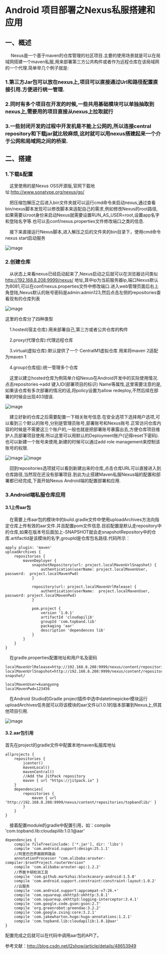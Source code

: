 
# Android 项目部署之Nexus私服搭建和应用

## 一、概述
 &emsp;Nexus是一个基于maven的仓库管理的社区项目.主要的使用场景就是可以在局域网搭建一个maven私服,用来部署第三方公共构件或者作为远程仓库在该局域网的一个代理.简单举几个例子就是:
### 1.第三方Jar包可以放在nexus上,项目可以直接通过Url和路径配置直接引用.方便进行统一管理.
### 2.同时有多个项目在开发的时候,一些共用基础模块可以单独抽取到nexus上,需要用的项目直接从nexus上拉取就行
### 3.一些封闭开发的过程中开发机是不能上公网的,所以连接central repository和下载jar就比较麻烦,这时就可以用nexus搭建起来一个介于公网和局域网之间的桥梁.
## 二、搭建
### 1.下载&配置

&emsp;这里使用的是Nexus OSS开源版,官网下载地址:http://www.sonatype.org/nexus/go/ 

&emsp;把压缩包解压之后进入bin文件夹就可以运行cmd命令来启动nexus,通过查看bin/nexus脚本发现可以修改脚本来适配自己的需求,例如修改Nexus的root路径,如果需要以root身份来启动Nexus就需要设置RUN_AS_USER=root,设置app名字和登陆名字等.也可以去conf/nexus.properties文件修改端口之类的信息. 

&emsp;接下来直接运行Nexus脚本,进入解压之后的文件夹的bin目录下，使用cmd命令nexus start启动服务

![image](https://raw.githubusercontent.com/kuang438951276/framework/master/img/1.png)

### 2.创建仓库

&emsp;从状态上来看nexus已经启动起来了,Nexus启动之后就可以在浏览器访问类似 http://192.168.8.208:9999/nexus/ 地址,其中ip为当前服务器ip,端口Nexus默认为8081,可以在conf/nexus.properties文件中修改端口.进入web管理页面后右上角登陆,Nexus默认的账号密码是admin:admin123,然后点击左侧的repositories查看现有的仓库列表

![image](https://raw.githubusercontent.com/kuang438951276/framework/master/img/2.png)

这里的仓库分了四种类型 

&emsp;1.hosted(宿主仓库):用来部署自己,第三方或者公共仓库的构件 

&emsp;2.proxy(代理仓库):代理远程仓库 

&emsp;3.virtual(虚拟仓库):默认提供了一个 CentralM1虚拟仓库 用来将maven 2适配为maven 1 

&emsp;4.group(仓库组):统一管理多个仓库

&emsp;这里以建立hosted仓库为例简单介绍Nexus在Android开发中的实际使用情况.点击repositories->add 键入ID(部署项目的标识) Name等属性,这里需要注意的是,如果该仓库有多次部署的情况的话,将policy设置为allow redeploy,不然后续在部署的时候会出现403错误.

![image](https://raw.githubusercontent.com/kuang438951276/framework/master/img/3.png)

&emsp;建立好新的仓库之后需要配置一下相关账号信息.在安全选项下选择用户选项,可以看到三个默认的账号,分别是管理员账号,部署账号和Nexus账号.正常访问仓库内容的时候是不需要这三个账户的,一般也就是把部署账号暴露出去,方便仓库项目维护人员部署项目使用.所以这里可以用默认的Deployment账户(记得reset下密码).也可以新建一个账号来使用,新建的时候可以通过add role management来控制该账号的权限.

![image](https://raw.githubusercontent.com/kuang438951276/framework/master/img/4.png)
![image](https://raw.githubusercontent.com/kuang438951276/framework/master/img/5.png)

&emsp;回到repositories选项就可以看到新建出来的仓库,点击仓库URL可以直接进入到仓库路径,当然现在还没有部署项目.到此为止搭建Maven私服Nexus端的配置和部署都已经完成,下面开始Nexus Android端的配置部署和应用.

### 3.Android端私服仓库应用

#### 3.1上传aar包

&emsp;在需要上传aar包的模块中的build.gradle文件中使用uploadArchives方法向指定仓库上传有效的aar文件.并且配置pom文件信息.目前配置是默认走repository中的仓库,如果在版本号后面加上-SNAPSHOT就会走snapshotRepository中的仓库.artifactId是该模块的名字,groupId是仓库包名路径.代码所示：

```
apply plugin: 'maven'
uploadArchives {
    repositories {
        mavenDeployer {
            snapshotRepository(url: project.localMavenUrlSnapshot) {
                authentication(userName: project.localMavenUser, password:  project.localMavenPwd)
            }

            repository(url: project.localMavenUrlRelease) {
                authentication(userName:  project.localMavenUser, password: project.localMavenPwd)
            }

            pom.project {
                version '1.0.1'
                artifactId 'cloudapilib'
                groupId 'com.topband.lib'
                packaging 'aar'
                description 'dependences lib'
            }
        }
    }
}
```

&emsp;在gradle.properties配置地址和用户名及密码

```
localMavenUrlRelease=http://192.168.8.208:9999/nexus/content/repositories/topbandlib/
localMavenUrlSnapshot=http://192.168.8.208:9999/nexus/content/repositories/topbandlib-snapshot/

localMavenUser=kuangyong
localMavenPwd=123456
```

&emsp;在Android Studio的Gradle project插件中选中datetimepicker模块运行uploadArchives任务就可以将该模块的aar文件以1.0.1的版本部署到Nexus上,供其他项目引用.

![image](https://raw.githubusercontent.com/kuang438951276/framework/master/img/6.png)

#### 3.2.aar包引用

首先在project的gradle文件中配置本地maven私服库地址

```
allprojects {
    repositories {
        jcenter()
        mavenLocal()
        mavenCentral()
        //Add the JitPack repository
        maven { url "https://jitpack.io" }
    }
    dependencies{
        repositories {
            maven { url 'http://192.168.8.208:9999/nexus/content/repositories/topbandlib/' }
        }
    }
}
```

&emsp;接着配置module的gradle中配置引用，如：compile 'com.topband.lib:cloudapilib:1.0.1@aar'

```
dependencies {
    compile fileTree(include: ['*.jar'], dir: 'libs')
    compile 'com.android.support:design:25.1.1'
    //阿里巴巴界面跳转路由
    annotationProcessor "com.alibaba:arouter-compiler:$rootProject.routerVersion"
    compile 'com.alibaba:arouter-api:1.2.2'
    //界面卡顿检测工具
    compile 'com.github.markzhai:blockcanary-android:1.5.0'
    compile 'com.android.support.constraint:constraint-layout:1.0.2'
    //云服务
    compile 'com.android.support:appcompat-v7:26.+'
    compile 'com.squareup.okhttp3:okhttp:3.8.1'
    compile 'com.squareup.okhttp3:logging-interceptor:3.4.1'
    compile 'com.google.code.gson:gson:2.7'
    compile 'org.greenrobot:greendao:3.2.2'
    compile 'com.google.zxing:core:3.2.1'
    compile 'com.jakewharton.hugo:hugo-annotations:1.2.1'
    compile 'com.topband.lib:cloudapilib:1.0.1@aar'
}
```
配置完成之后就可以在代码中调用aar包的API了。

参考文献：http://blog.csdn.net/l2show/article/details/48653949
